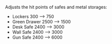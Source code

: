 Adjusts the hit points of safes and metal storages:

- Lockers 300 --> 750
- Green Drawer 2500 --> 1500
- Desk Safe 2400 --> 3000
- Wall Safe 2400 --> 3000
- Gun Safe 2400 --> 6000

